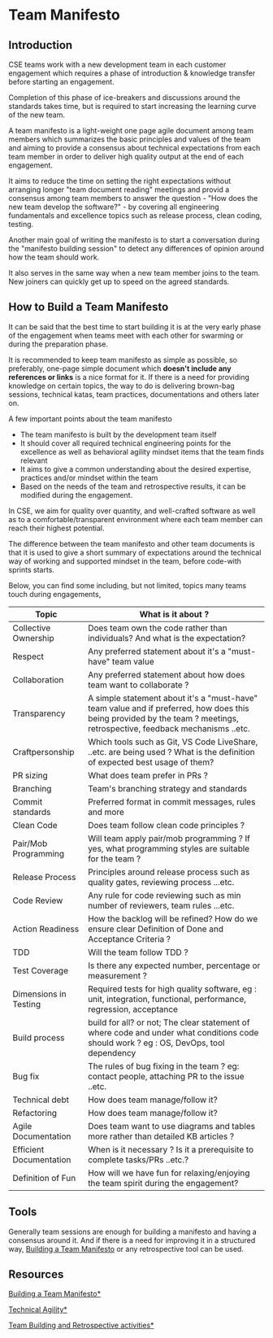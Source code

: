 # Team Manifesto

## Introduction

CSE teams work with a new development team in each customer engagement which requires a phase of introduction & knowledge transfer before starting an engagement.

Completion of this phase of ice-breakers and discussions around the standards takes time, but is required to start increasing the learning curve of the new team.

A team manifesto is a light-weight one page agile document among team members which summarizes the basic principles and values of the team and aiming to provide a consensus about technical expectations from each team member in order to deliver high quality output at the end of each engagement.

It aims to reduce the time on setting the right expectations without arranging longer "team document reading" meetings and provid a consensus among team members to answer the question - "How does the new team develop the software?" - by covering all engineering fundamentals and excellence topics such as release process, clean coding, testing.

Another main goal of writing the manifesto is to start a conversation during the "manifesto building session" to detect any differences of opinion around how the team should work.

It also serves in the same way when a new team member joins to the team. New joiners can quickly get up to speed on the agreed standards.

## How to Build a Team Manifesto

It can be said that the best time to start building it is at the very early phase of the engagement when teams meet with each other for swarming or during the preparation phase.

It is recommended to keep team manifesto as simple as possible, so preferably, one-page simple document which **doesn't include any references or links** is a nice format for it.
If there is a need for providing knowledge on certain topics, the way to do is delivering brown-bag sessions, technical katas, team practices, documentations and others later on.

A few important points about the team manifesto

- The team manifesto is built by the development team itself
- It should cover all required technical engineering points for the excellence as well as behavioral agility mindset items that the team finds relevant
- It aims to give a common understanding about the desired expertise, practices and/or mindset within the team
- Based on the needs of the team and retrospective results, it can be modified during the engagement.

In CSE, we aim for quality over quantity, and well-crafted software as well as to a comfortable/transparent environment where each team member can reach their highest potential.

The difference between the team manifesto and other team documents is that it is used to give a short summary of expectations around the technical way of working and supported mindset in the team, before code-with sprints starts.

Below, you can find some including, but not limited, topics many teams touch during engagements,

| Topic | What is it about ? |
|-|-|
| Collective Ownership | Does team own the code rather than individuals? And what is the expectation? |
| Respect | Any preferred statement about it's a "must-have" team value |
| Collaboration | Any preferred statement about how does team want to collaborate ? |
| Transparency | A simple statement about it's a "must-have" team value and if preferred, how does this being provided by the team ? meetings, retrospective, feedback mechanisms ..etc. |
| Craftpersonship | Which tools such as Git, VS Code LiveShare, ..etc. are being used ? What is the definition of expected best usage of them? |
| PR sizing | What does team prefer in PRs ? |
| Branching | Team's branching strategy and standards |
| Commit standards | Preferred format in commit messages, rules and more |
| Clean Code | Does team follow clean code principles ? |
| Pair/Mob Programming | Will team apply pair/mob programming ? If yes, what programming styles are suitable for the team ? |
| Release Process | Principles around release process such as quality gates, reviewing process ...etc. |
| Code Review | Any rule for code reviewing such as min number of reviewers, team rules ...etc. |
| Action Readiness | How the backlog will be refined? How do we ensure clear Definition of Done and Acceptance Criteria ? |
| TDD | Will the team follow TDD ? |
| Test Coverage | Is there any expected number, percentage or measurement ?  |
| Dimensions in Testing | Required tests for high quality software, eg : unit, integration, functional, performance, regression, acceptance |
| Build process | build for all? or not; The clear statement of where code and under what conditions code should work ? eg : OS, DevOps, tool dependency |
| Bug fix | The rules of bug fixing in the team ? eg: contact people, attaching PR to the issue ..etc. |
| Technical debt | How does team manage/follow it?  |
| Refactoring | How does team manage/follow it? |
| Agile Documentation | Does team want to use diagrams and tables more rather than detailed KB articles ? |
| Efficient Documentation | When is it necessary ? Is it a prerequisite to complete tasks/PRs ..etc.? |
| Definition of Fun | How will we have fun for relaxing/enjoying the team spirit during the engagement? |

## Tools

Generally team sessions are enough for building a manifesto and having a consensus around it.
And if there is a need for improving it in a structured way, [Building a Team Manifesto](https://www.scrum.nl/blog/building-team-manifesto/) or any retrospective tool can be used.

## Resources

[Building a Team Manifesto*](https://www.scrum.nl/blog/building-team-manifesto/)

[Technical Agility*](https://v46.scaledagileframework.com/team-and-technical-agility/)

[Team Building and Retrospective activities*](https://www.funretrospectives.com/category/team-building/)
